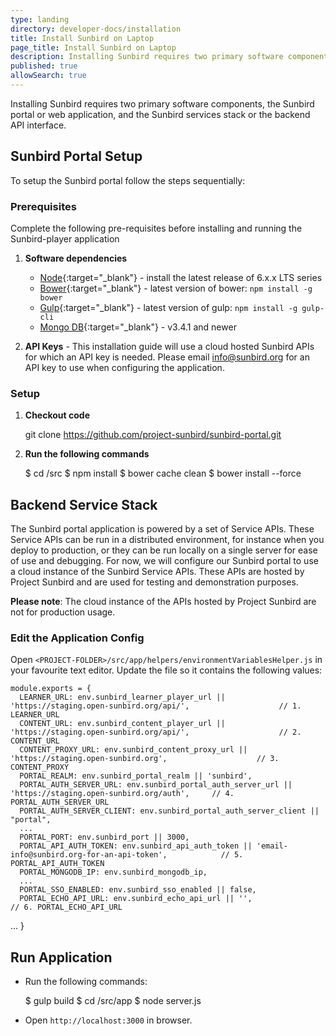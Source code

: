 ```yaml
---
type: landing
directory: developer-docs/installation
title: Install Sunbird on Laptop
page_title: Install Sunbird on Laptop
description: Installing Sunbird requires two primary software components, the Sunbird portal or web application, and the Sunbird services stack or the backend API interface.
published: true
allowSearch: true
---
```

Installing Sunbird requires two primary software components, the Sunbird portal or web application, and the Sunbird services stack or the backend API interface. 

## Sunbird Portal Setup

To setup the Sunbird portal follow the steps sequentially:

### Prerequisites

Complete the following pre-requisites before installing and running the Sunbird-player application

1. **Software dependencies**
	* [Node](https://nodejs.org/en/download/){:target="_blank"} - install the latest release of 6.x.x LTS series
	* [Bower](https://bower.io/#install-bower){:target="_blank"} - latest version of bower: `npm install -g bower`
	* [Gulp](https://github.com/gulpjs/gulp/blob/master/docs/getting-started.md){:target="_blank"} - latest version of gulp: `npm install -g gulp-cli`
	* [Mongo DB](https://www.mongodb.com/){:target="_blank"} - v3.4.1 and newer

2. **API Keys** - This installation guide will use a cloud hosted Sunbird APIs for which an API key is needed. Please email info@sunbird.org for an API key to use when configuring the application.

### Setup 

1. **Checkout code**
    
    git clone https://github.com/project-sunbird/sunbird-portal.git
    
2. **Run the following commands**
   
    $ cd <PROJECT-FOLDER>/src
    $ npm install
    $ bower cache clean
    $ bower install --force

## Backend Service Stack

The Sunbird portal application is powered by a set of Service APIs. These Service APIs can be run in a distributed environment, for instance when you deploy to production, or they can be run locally on a single server for ease of use and debugging. For now, we will configure our Sunbird portal to use a cloud instance of the Sunbird Service APIs. These APIs are hosted by Project Sunbird and are used for testing and demonstration purposes. 

**Please note**: The cloud instance of the APIs hosted by Project Sunbird are not for production usage.

### Edit the Application Config

Open `<PROJECT-FOLDER>/src/app/helpers/environmentVariablesHelper.js` in your favourite text editor. Update the file so it contains the following values:

    module.exports = {
      LEARNER_URL: env.sunbird_learner_player_url || 'https://staging.open-sunbird.org/api/',                    // 1. LEARNER_URL
      CONTENT_URL: env.sunbird_content_player_url || 'https://staging.open-sunbird.org/api/',                    // 2. CONTENT_URL
      CONTENT_PROXY_URL: env.sunbird_content_proxy_url || 'https://staging.open-sunbird.org',                    // 3. CONTENT_PROXY
      PORTAL_REALM: env.sunbird_portal_realm || 'sunbird',
      PORTAL_AUTH_SERVER_URL: env.sunbird_portal_auth_server_url || 'https://staging.open-sunbird.org/auth',     // 4. PORTAL_AUTH_SERVER_URL
      PORTAL_AUTH_SERVER_CLIENT: env.sunbird_portal_auth_server_client || "portal",
      ...
      PORTAL_PORT: env.sunbird_port || 3000,
      PORTAL_API_AUTH_TOKEN: env.sunbird_api_auth_token || 'email-info@sunbird.org-for-an-api-token',            // 5. PORTAL_API_AUTH_TOKEN
      PORTAL_MONGODB_IP: env.sunbird_mongodb_ip,
      ...
      PORTAL_SSO_ENABLED: env.sunbird_sso_enabled || false,
      PORTAL_ECHO_API_URL: env.sunbird_echo_api_url || '',                                                       // 6. PORTAL_ECHO_API_URL
  ...
}

## Run Application

* Run the following commands:
   
    $ gulp build
    $ cd <PROJECT-FOLDER>/src/app
    $ node server.js

* Open `http://localhost:3000` in browser.
